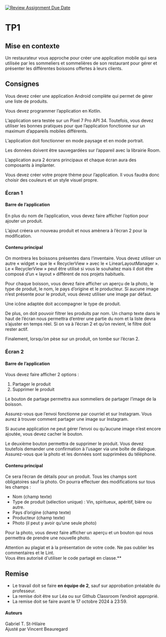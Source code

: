 [![Review Assignment Due Date](https://classroom.github.com/assets/deadline-readme-button-22041afd0340ce965d47ae6ef1cefeee28c7c493a6346c4f15d667ab976d596c.svg)](https://classroom.github.com/a/w0wfVsyL)
# TP1

## Mise en contexte
Un restaurateur vous approche pour créer une application mobile qui sera utilisée par les sommeliers
et sommelières de son restaurant pour gérer et présenter les différentes boissons offertes à leurs
clients.

## Consignes
Vous devez créer une application Android complète qui permet de gérer une liste de produits.

Vous devez programmer l’application en Kotlin.

L’application sera testée sur un Pixel 7 Pro API 34. Toutefois, vous devez utiliser les bonnes pratiques pour que l’application fonctionne sur un maximum d’appareils mobiles différents.

L’application doit fonctionner en mode paysage et en mode portrait.

Les données doivent être sauvegardées sur l’appareil avec la librairie Room.

L’application aura 2 écrans principaux et chaque écran aura des composants à implanter.

Vous devez créer votre propre thème pour l’application. Il vous faudra donc choisir des couleurs et un style visuel propre.

### **Écran 1**
#### Barre de l’application
En plus du nom de l’application, vous devez faire afficher l’option pour ajouter un produit.

L’ajout créera un nouveau produit et nous amènera à l’écran 2 pour la modification.

#### Contenu principal
On montrera les boissons présentes dans l’inventaire.
Vous devez utiliser un autre « widget » que le « RecyclerView » avec le « LinearLayoutManager ». Le « RecyclerView » peut être utilisé si vous le souhaitez mais il doit être composé d’un « layout » différent de nos projets habituels.

Pour chaque boisson, vous devez faire afficher un aperçu de la photo, le type de produit, le nom, le pays d’origine et le producteur. Si aucune image n’est présente pour le produit, vous devez utiliser une image par défaut.

Une icône adaptée doit accompagner le type de produit.

De plus, on doit pouvoir filtrer les produits par nom. Un champ texte dans le haut de l’écran nous permettra d’entrer une partie du nom et la liste devra s’ajuster en temps réel. Si on va à l’écran 2 et qu’on revient, le filtre doit rester actif.

Finalement, lorsqu’on pèse sur un produit, on tombe sur l’écran 2.

### **Écran 2**
#### Barre de l’application
Vous devez faire afficher 2 options :

 1. Partager le produit
 2. Supprimer le produit

Le bouton de partage permettra aux sommeliers de partager l’image de la boisson.

Assurez-vous que l’envoi fonctionne par courriel et sur Instagram. Vous aurez à trouver comment partager une image sur Instagram.

Si aucune application ne peut gérer l’envoi ou qu’aucune image n’est encore ajoutée, vous devez cacher le bouton.

Le deuxième bouton permettra de supprimer le produit. Vous devez toutefois demander une confirmation à l’usager via une boîte de dialogue. Assurez-vous que la photo et les données sont supprimées du téléphone.

#### Contenu principal
Ce sera l’écran de détails pour un produit. Tous les champs sont obligatoires sauf la photo. On pourra
effectuer des modifications sur tous les champs :
 - Nom (champ texte)
 -  Type de produit (sélection unique) : Vin, spiritueux, apéritif, bière ou autre.
 -  Pays d’origine (champ texte)
 -  Producteur (champ texte)
 -  Photo (il peut y avoir qu’une seule photo)

Pour la photo, vous devez faire afficher un aperçu et un bouton qui nous permettra de prendre une nouvelle photo.



Attention au plagiat et à la présentation de votre code. Ne pas oublier les commentaires et le Lint.  
Vous êtes autorisé d'utiliser le code partagé en classe.**  

## Remise
- Le travail doit se faire **en équipe de 2**, sauf sur approbation préalable du professeur.  
- La remise doit être sur Léa ou sur Github Classroom l’endroit approprié.  
- La remise doit se faire avant le 17 octobre 2024 à 23:59.  


#### Auteurs
Gabriel T. St-Hilaire  
Ajusté par Vincent Beauregard
